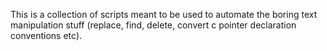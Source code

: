 This is a collection of scripts meant to be used to automate the boring text manipulation stuff (replace, find, delete, convert c pointer declaration conventions etc).
